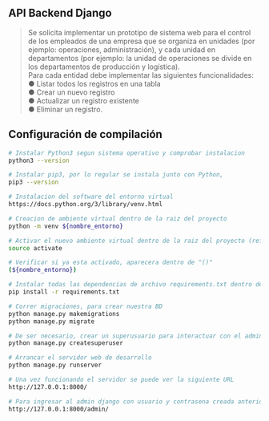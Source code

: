 ## API Backend Django

> Se solicita implementar un prototipo de sistema web para el control de los empleados de una
> empresa que se organiza en unidades (por ejemplo: operaciones, administración), y cada unidad
> en departamentos (por ejemplo: la unidad de operaciones se divide en los departamentos de
> producción y logística).  
> Para cada entidad debe implementar las siguientes funcionalidades:  
> ● Listar todos los registros en una tabla  
> ● Crear un nuevo registro  
> ● Actualizar un registro existente  
> ● Eliminar un registro.

## Configuración de compilación

```bash
# Instalar Python3 segun sistema operativo y comprobar instalacion
python3 --version

# Instalar pip3, por lo regular se instala junto con Python,
pip3 --version

# Instalacion del software del entorno virtual
https://docs.python.org/3/library/venv.html

# Creacion de ambiente virtual dentro de la raiz del proyecto
python -m venv ${nombre_entorno}

# Activar el nuevo ambiente virtual dentro de la raiz del proyecto (referencia archivo manage.py)
source activate

# Verificar si ya esta activado, aparecera dentro de "()"
(${nombre_entorno})

# Instalar todas las dependencias de archivo requirements.txt dentro de la raiz del proyecto
pip install -r requirements.txt

# Correr migraciones, para crear nuestra BD
python manage.py makemigrations
python manage.py migrate

# De ser necesario, crear un superusuario para interactuar con el admin django
python manage.py createsuperuser

# Arrancar el servidor web de desarrollo
python manage.py runserver

# Una vez funcionando el servidor se puede ver la siguiente URL
http://127.0.0.1:8000/

# Para ingresar al admin django con usuario y contrasena creada anteriormenteL
http://127.0.0.1:8000/admin/
```

